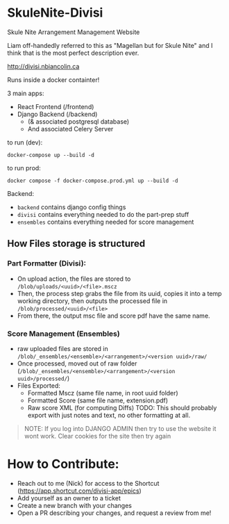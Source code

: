 # SkuleNite-Divisi
Skule Nite Arrangement Management Website

Liam off-handedly referred to this as "Magellan but for Skule Nite" and I think that is the most perfect description ever. 

http://divisi.nbiancolin.ca

Runs inside a docker containter!

3 main apps:
- React Frontend (/frontend)
- Django Backend (/backend)
  - (& associated postgresql database)
  - And associated Celery Server

to run (dev):
```
docker-compose up --build -d
```

to run prod:
```
docker compose -f docker-compose.prod.yml up --build -d
```

Backend:
- `backend` contains django config things
- `divisi` contains everything needed to do the part-prep stuff
- `ensembles` contains everything needed for score management



## How Files storage is structured

### Part Formatter (Divisi):

- On upload action, the files are stored to `/blob/uploads/<uuid>/<file>.mscz`
- Then, the process step grabs the file from its uuid, copies it into a temp working directory, then outputs the processed file in `/blob/processed/<uuid>/<file>`
- From there, the output msc file and score pdf have the same name.

### Score Management (Ensembles)

- raw uploaded files are stored in `/blob/_ensembles/<ensemble>/<arrangement>/<version uuid>/raw/`
- Once processed, moved out of raw folder (`/blob/_ensembles/<ensemble>/<arrangement>/<version uuid>/processed/`)
- Files Exported:
  - Formatted Mscz (same file name, in root uuid folder)
  - Formatted Score (same file name, extension.pdf)
  - Raw score XML (for computing Diffs)   TODO: This should probably export with just notes and text, no other formatting at all.

> NOTE: If you log into DJANGO ADMIN then try to use the website it wont work. Clear cookies for the site then try again

# How to Contribute:

- Reach out to me (Nick) for access to the Shortcut (https://app.shortcut.com/divisi-app/epics)
- Add yourself as an owner to a ticket
- Create a new branch with your changes
- Open a PR describing your changes, and request a review from me!
